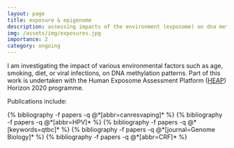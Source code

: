 ```yaml
---
layout: page
title: exposure & epigenome
description: assessing impacts of the environment (exposome) on dna methylation patterns
img: /assets/img/exposures.jpg
importance: 2
category: ongoing
---
```


I am investigating the impact of various environmental factors such as age, smoking, diet, or viral infections, on DNA methylation patterns. Part of this work is undertaken with the Human Exposome Assessment Platform (<a href="https://heap-exposome.eu/work-packages/" target="_blank">HEAP</a>) Horizon 2020 programme.

Publications include:

<div class="publications">
  {% bibliography -f papers -q @*[abbr=canresvaping]* %}
  {% bibliography -f papers -q @*[abbr=HPV]* %}
  {% bibliography -f papers -q @*[keywords=qtbc]* %}
  {% bibliography -f papers -q @*[journal=Genome Biology]* %}
  {% bibliography -f papers -q @*[abbr=CRF]* %}

</div>
